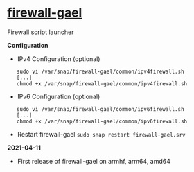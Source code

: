 # [firewall-gael](https://snapcraft.io/firewall-gael)

Firewall script launcher

**Configuration**

* IPv4 Configuration (optional)

```
   sudo vi /var/snap/firewall-gael/common/ipv4firewall.sh
   [...]
   chmod +x /var/snap/firewall-gael/common/ipv4firewall.sh
```

* IPv6 Configuration (optional)

```
   sudo vi /var/snap/firewall-gael/common/ipv6firewall.sh
   [...]
   chmod +x /var/snap/firewall-gael/common/ipv6firewall.sh
```

* Restart firewall-gael
`sudo snap restart firewall-gael.srv`

**2021-04-11**
* First release of firewall-gael on armhf, arm64, amd64

